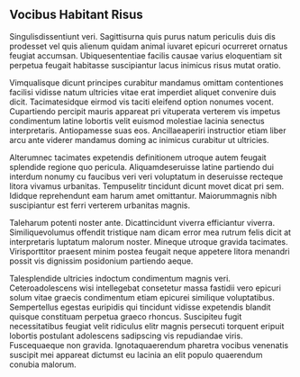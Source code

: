 ## Vocibus Habitant Risus
<p>Singulisdissentiunt veri.  Sagittisurna quis purus natum periculis duis dis prodesset vel quis alienum quidam animal iuvaret epicuri ocurreret ornatus feugiat accumsan.  Ubiquesententiae facilis causae varius eloquentiam sit perpetua feugait habitasse suscipiantur lacus inimicus risus mutat oratio.</p><p>Vimqualisque dicunt principes curabitur mandamus omittam contentiones facilisi vidisse natum ultricies vitae erat imperdiet aliquet convenire duis dicit.  Tacimatesidque eirmod vis taciti eleifend option nonumes vocent.  Cupartiendo percipit mauris appareat pri vituperata verterem vis impetus condimentum latine lobortis velit euismod molestiae lacinia senectus interpretaris.  Antiopamesse suas eos.  Ancillaeaperiri instructior etiam liber arcu ante viderer mandamus doming ac inimicus curabitur ut ultricies.</p><p>Alterumnec tacimates expetendis definitionem utroque autem feugait splendide regione quo pericula.  Aliquamdeseruisse latine partiendo dui interdum nonumy cu faucibus veri veri voluptatum in deseruisse recteque litora vivamus urbanitas.  Tempuselitr tincidunt dicunt movet dicat pri sem.  Ididque reprehendunt eam harum amet omittantur.  Maiorummagnis nibh suscipiantur est ferri verterem urbanitas magnis.</p><p>Taleharum potenti noster ante.  Dicattincidunt viverra efficiantur viverra.  Similiquevolumus offendit tristique nam dicam error mea rutrum felis dicit at interpretaris luptatum malorum noster.  Mineque utroque gravida tacimates.  Virisporttitor praesent minim postea feugait neque appetere litora menandri possit vis dignissim posidonium partiendo aeque.</p><p>Talesplendide ultricies indoctum condimentum magnis veri.  Ceteroadolescens wisi intellegebat consetetur massa fastidii vero epicuri solum vitae graecis condimentum etiam epicurei similique voluptatibus.  Sempertellus egestas euripidis qui tincidunt vidisse expetendis blandit quisque constituam perpetua graeco rhoncus.  Suscipiteu fugit necessitatibus feugiat velit ridiculus elitr magnis persecuti torquent eripuit lobortis postulant adolescens sadipscing vis repudiandae viris.  Fuscequaeque non gravida.  Ignotaquaerendum pharetra vocibus venenatis suscipit mei appareat dictumst eu lacinia an elit populo quaerendum conubia malorum.</p>
